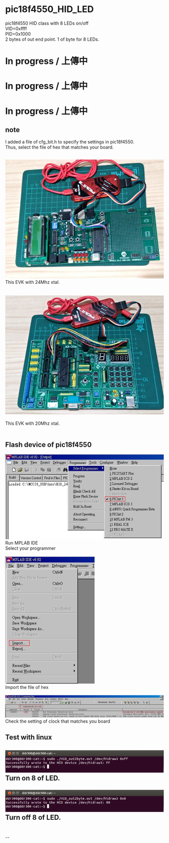 # pic18f4550_HID_LED
pic18f4550 HID class with 8 LEDs on/off  
VID=0xffff  
PID=0x1000  
2 bytes of out end point. 1 of byte for 8 LEDs.  

# In progress / 上傳中
# In progress / 上傳中
# In progress / 上傳中
## note
I added a file of cfg_bit.h to specify the settings in pic18f4550.  
Thus, select the file of hex that matches your board.  

<br>![pic](pic/a.jpg)
<br>
This EVK with 24Mhz xtal.  
<br>
<br>![pic](pic/b.jpg)<br>
<br>
This EVK with 20Mhz xtal.  
<br>

## Flash device of pic18f4550
![pic](pic/pg24a.JPG)<br>
Run MPLAB IDE  
Select your programmer  
<br>
![pic](pic/pg24b.JPG)<br>
Import the file of hex  
<br>
![pic](pic/pg24c.JPG)<br>
Check the setting of clock that matches you board  

## Test with linux  
![pic](pic/t1.png)<br>
Turn on 8 of LED.  
<br>
![pic](pic/t2.png)<br>
Turn off 8 of LED.  
<br>
--- 


--
